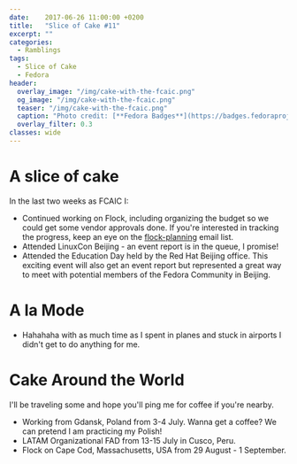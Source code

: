 ```yaml
---
date:    2017-06-26 11:00:00 +0200
title:   "Slice of Cake #11"
excerpt: ""
categories:
  - Ramblings
tags:
  - Slice of Cake
  - Fedora
header:
  overlay_image: "/img/cake-with-the-fcaic.png"
  og_image: "/img/cake-with-the-fcaic.png"
  teaser: "/img/cake-with-the-fcaic.png"
  caption: "Photo credit: [**Fedora Badges**](https://badges.fedoraproject.org/badge/its-a-cake-thing)"
  overlay_filter: 0.3
classes: wide
---
```


# A slice of cake

In the last two weeks as FCAIC I:

- Continued working on Flock, including organizing the budget so we could get some vendor approvals done.  If you're interested in tracking the progress, keep an eye on the [flock-planning](https://lists.fedoraproject.org/archives/list/flock-planning@lists.fedoraproject.org/) email list.
- Attended LinuxCon Beijing - an event report is in the queue, I promise!
- Attended the Education Day held by the Red Hat Beijing office.  This exciting event will also get an event report but represented a great way to meet with potential members of the Fedora Community in Beijing.

# A la Mode

- Hahahaha with as much time as I spent in planes and stuck in airports I didn't get to do anything for me.

# Cake Around the World

I'll be traveling some and hope you'll ping me for coffee if you're nearby.

- Working from Gdansk, Poland from 3-4 July.  Wanna get a coffee?  We can pretend I am practicing my Polish!
- LATAM Organizational FAD from 13-15 July in Cusco, Peru.
- Flock on Cape Cod, Massachusetts, USA from 29 August - 1 September.
